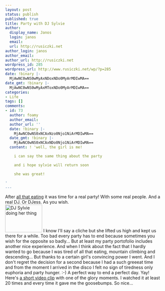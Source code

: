```yaml
---
layout: post
status: publish
published: true
title: Party with DJ Sylvie
author:
  display_name: Janos
  login: janos
  email: 
  url: http://rusiczki.net
author_login: janos
author_email: 
author_url: http://rusiczki.net
wordpress_id: 285
wordpress_url: http://www.rusiczki.net/wp/?p=285
date: !binary |-
  MjAwNC0wNS0wMyAxNDoxNDo0MyArMDIwMA==
date_gmt: !binary |-
  MjAwNC0wNS0wMyAxMToxNDo0MyArMDIwMA==
categories:
- Life
tags: []
comments:
- id: 73
  author: foamy
  author_email: 
  author_url: ''
  date: !binary |-
    MjAwNC0wNS0xNCAxNzo0Njo1NiArMDIwMA==
  date_gmt: !binary |-
    MjAwNC0wNS0xNCAxNDo0Njo1NiArMDIwMA==
  content: ! 'well, the girl is me!

    i can say the same thing about the party

    and i hope sylvie will return soon

    she was great!

'
---
```

<p>After <a href="http://www.rusiczki.net/blog/archives/2004/05/03/the_official_may_1st_food_fest" title="Kitsched - The official May 1st food fest!">all that eating</a> it was time for a real party! With some real people. And a real DJ. Or DJess. As you wish.<br />
<a href="http://www.rusiczki.net/blog/blogpics/dj_sylvie.php" onclick="window.open('http://www.rusiczki.net/blog/blogpics/dj_sylvie.php','popup','width=1024,height=768,scrollbars=no,resizable=no,toolbar=no,directories=no,location=no,menubar=no,status=no,left=0,top=0'); return false"><img src="http://www.rusiczki.net/blog/blogpics/dj_sylvie-thumb.jpg" width="120" height="90" border="0" alt="DJ Sylvie doing her thing" class="postimage" /></a> I know I'll say a cliche but she lifted us high and kept us there for a while. Too bad every party has to end because sometimes you wish for the opposite so badly... But at least my party portofolio includes another nice experience. And when I think about the fact that I hardly wanted to go because I was tired of all that eating, mountain climbing and descending... But thanks to a certain girl's convincing power I went. And I don't regret the decision for a second because I had a such greeeat time and from the moment I arrived in the disco I felt no sign of tiredness only euphoria and party hunger. :-) A perfect way to end a perfect day. Yay!<br />
Here's <a href="http://www.rusiczki.net/blog/blogstuff/sylvie.avi" title="1 MB - DivX 3.1">a short video clip</a> with one of the glory moments. I watched it at least 20 times and every time it gave me the goosebumps. So nice...</p>
